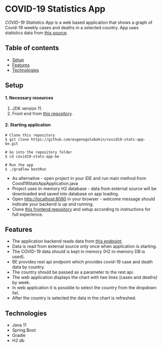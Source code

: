 # COVID-19 Statistics App 
*COVID-19 Statistics App* is a web based application that shows a graph of Covid-19 weekly cases and deaths in a selected country. App uses statistics data from [this source](https://opendata.ecdc.europa.eu/covid19/nationalcasedeath/json/).

## Table of contents
* [Setup](#setup)
* [Features](#features)
* [Technologies](#technologies)


## Setup
#### 1. Necessary resources
1. JDK version 11.
2. Front end from [this repository](https://github.com/eugenegolobokin/covid19-stats-app-fe).

#### 2. Starting application
```
# Clone this repository
$ git clone https://github.com/eugenegolobokin/covid19-stats-app-be.git

# Go into the repository folder
$ cd covid19-stats-app-be

# Run the app
$ ./gradlew bootRun
```

* As alternative - open project in your IDE and run main method from Covid19StatsAppApplication.java
* Project uses in-memory H2 database - data from external source will be downloaded and saved into database on app loading. 
* Open [http://localhost:8080](http://localhost:8080) in your browser - welcome message should indicate your backend is up and running.
* Clone [this frontend repository](https://github.com/eugenegolobokin/covid19-stats-app-fe) and setup according to instructions for full experience.


## Features 
* The application backend reads data from [this endpoint](https://opendata.ecdc.europa.eu/covid19/nationalcasedeath/json/). 
* Data is read from external source only once when application is starting. 
* The  COVID-19 data should is kept in memory (H2 in-memory DB is used). 
* BE provides rest api endpoint which provides covid-19 case and death data by country.
* The country should be passed as a parameter to the rest api. 
* The web application displays the chart with two lines (cases and deaths) by week. 
* In web application it is possible to select the country from the dropdown list. 
* After the country is selected the data in the chart is refreshed.


## Technologies
* Java 11
* Spring Boot
* Gradle
* H2 db
